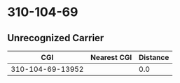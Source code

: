 # 310-104-69
## Unrecognized Carrier


| CGI | Nearest CGI | Distance |
|-----|-------------|----------|
| 310-104-69-13952 |  | 0.0 |
